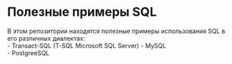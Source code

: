 # Полезные примеры SQL
  
В этом репозитории находятся полезные примеры использования SQL в его различных диалектах:  
    - Transact-SQL  (T-SQL Microsoft SQL Server)
    - MySQL  
    - PostgreeSQL  
